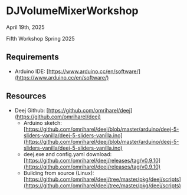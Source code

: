 # DJVolumeMixerWorkshop

April 19th, 2025

Fifth Workshop Spring 2025

## Requirements

- Arduino IDE: [https://www.arduino.cc/en/software/](https://www.arduino.cc/en/software/)

## Resources

- Deej Github: [https://github.com/omriharel/deej](https://github.com/omriharel/deej)
  - Arduino sketch: [https://github.com/omriharel/deej/blob/master/arduino/deej-5-sliders-vanilla/deej-5-sliders-vanilla.ino](https://github.com/omriharel/deej/blob/master/arduino/deej-5-sliders-vanilla/deej-5-sliders-vanilla.ino)
  - deej.exe and config.yaml download: [https://github.com/omriharel/deej/releases/tag/v0.9.10](https://github.com/omriharel/deej/releases/tag/v0.9.10)
  - Building from source (Linux): [https://github.com/omriharel/deej/tree/master/pkg/deej/scripts](https://github.com/omriharel/deej/tree/master/pkg/deej/scripts)
